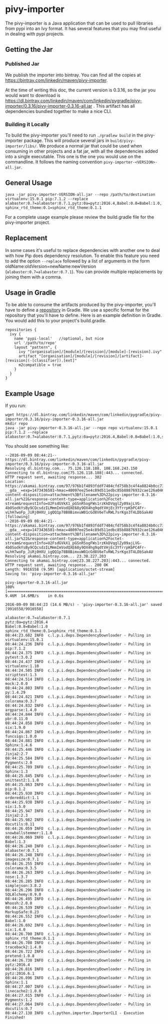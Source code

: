 # pivy-importer

The pivy-importer is a Java application that can be used to pull libraries from pypi into an Ivy format. It has
several features that you may find useful in dealing with pypi projects.

## Getting the Jar

### Published Jar

We publish the importer into bintray. You can find all the copies at https://bintray.com/linkedin/maven/pivy-importer.

At the time of writing this doc, the current version is 0.3.16, so the jar you would want to download is
https://dl.bintray.com/linkedin/maven/com/linkedin/pygradle/pivy-importer/0.3.16/pivy-importer-0.3.16-all.jar .
This artifact has all dependencies bundled together to make a nice CLI. 

### Building it Locally

To build the pivy-importer you'll need to run `./gradlew build` in the pivy-importer package. This will produce several
jars in `build/pivy-importer/libs/`. We produce a normal jar that could be used when consuming in other projects and a 
fat jar, with all the dependencies added into a single executable. This one is the one you would use on the commandline.
It follows the naming convention `pivy-importer-<VERSION>-all.jar`.
 
## General Usage

`java -jar pivy-importer-VERSION-all.jar --repo /path/to/destination virtualenv:15.0.1 pip:7.1.2 --replace alabaster:0.7=alabaster:0.7.1,pytz:0a=pytz:2016.4,Babel:0.8=Babel:1.0,sphinx_rtd_theme:0.1=sphinx_rtd_theme:0.1.1`

For a complete usage example please review the build.gradle file for the pivy-importer project.

## Replacement

In some cases it's useful to replace dependencies with another one to deal with how Pip does dependency resolution. 
To enable this feature you need to add the option `--replace` followed by a list of arguments in the form 
oldName:oldVersion=newName:newVersion (`alabaster:0.7=alabaster:0.7.1`). You can provide multiple 
replacements by joining them with a comma.
 
## Usage in Gradle

To be able to consume the artifacts produced by the pivy-importer, you'll have to define a [repository](https://docs.gradle.org/current/userguide/dependency_management.html#sec:repositories) in Gradle. We use a specific format for the repository that you'll have to define. Here is an example definition in Gradle. You would add this to your project's build.gradle.

```
repositories {
  ivy {
    name 'pypi-local'   //optional, but nice
    url '/path/to/repo'
    layout "pattern", {
      ivy "[organisation]/[module]/[revision]/[module]-[revision].ivy"
      artifact "[organisation]/[module]/[revision]/[artifact]-[revision](-[classifier]).[ext]"
      m2compatible = true
    }
  }
}
```


## Example Usage

If you run:

```
wget https://dl.bintray.com/linkedin/maven/com/linkedin/pygradle/pivy-importer/0.3.16/pivy-importer-0.3.16-all.jar
mkdir repo
java -jar pivy-importer-0.3.16-all.jar --repo repo virtualenv:15.0.1 pip:7.1.2 --replace alabaster:0.7=alabaster:0.7.1,pytz:0a=pytz:2016.4,Babel:0.8=Babel:1.0,sphinx_rtd_theme:0.1=sphinx_rtd_theme:0.1.1
```

You should see something like:
```
--2016-09-09 08:44:21--  https://dl.bintray.com/linkedin/maven/com/linkedin/pygradle/pivy-importer/0.3.16/pivy-importer-0.3.16-all.jar
Resolving dl.bintray.com... 75.126.118.188, 108.168.243.150
Connecting to dl.bintray.com|75.126.118.188|:443... connected.
HTTP request sent, awaiting response... 302
Location: https://akamai.bintray.com/97/976b1f4893fddf7404cfd758b3c4f4a8824b0cc73ba3d6c224d434eac92a064b?__gda__=exp=1473436581~hmac=40097ee25e4c89d511edbc85b88876932cae126a046f57b9ca8fe1a86525d649&response-content-disposition=attachment%3Bfilename%3D%22pivy-importer-0.3.16-all.jar%22&response-content-type=application%2Foctet-stream&requestInfo=U2FsdGVkX1_pGSnRSogFWs1rzKkDVqglZy09ajLVG-4bOSodkYsBy9CQcsdzILMmmImVodQXE68y9OX4hg9qdtVHjEc3YfrrpKbPC4Fr-vLhH7woFp_JiRj0HXU_igQQ1p78B8BimxuW01cGd8V6eTvRWL7srKgo3T4LDbSak4U [following]
--2016-09-09 08:44:21--  https://akamai.bintray.com/97/976b1f4893fddf7404cfd758b3c4f4a8824b0cc73ba3d6c224d434eac92a064b?__gda__=exp=1473436581~hmac=40097ee25e4c89d511edbc85b88876932cae126a046f57b9ca8fe1a86525d649&response-content-disposition=attachment%3Bfilename%3D%22pivy-importer-0.3.16-all.jar%22&response-content-type=application%2Foctet-stream&requestInfo=U2FsdGVkX1_pGSnRSogFWs1rzKkDVqglZy09ajLVG-4bOSodkYsBy9CQcsdzILMmmImVodQXE68y9OX4hg9qdtVHjEc3YfrrpKbPC4Fr-vLhH7woFp_JiRj0HXU_igQQ1p78B8BimxuW01cGd8V6eTvRWL7srKgo3T4LDbSak4U
Resolving akamai.bintray.com... 23.38.227.203
Connecting to akamai.bintray.com|23.38.227.203|:443... connected.
HTTP request sent, awaiting response... 200 OK
Length: 9916558 (9.5M) [application/octet-stream]
Saving to: 'pivy-importer-0.3.16-all.jar'

pivy-importer-0.3.16-all.jar                                                               100%[========================================================================================================================================================================================================================================>]   9.46M  14.6MB/s    in 0.6s

2016-09-09 08:44:23 (14.6 MB/s) - 'pivy-importer-0.3.16-all.jar' saved [9916558/9916558]

alabaster:0.7=alabaster:0.7.1
pytz:0a=pytz:2016.4
Babel:0.8=Babel:1.0
sphinx_rtd_theme:0.1=sphinx_rtd_theme:0.1.1
08:44:23.602 INFO  c.l.p.i.deps.DependencyDownloader - Pulling in virtualenv:15.0.1
08:44:24.236 INFO  c.l.p.i.deps.DependencyDownloader - Pulling in pip:7.1.2
08:44:24.375 INFO  c.l.p.i.deps.DependencyDownloader - Pulling in pytest:3.0.2
08:44:24.437 INFO  c.l.p.i.deps.DependencyDownloader - Pulling in virtualenv:1.10
08:44:24.505 INFO  c.l.p.i.deps.DependencyDownloader - Pulling in scripttest:1.3
08:44:24.514 INFO  c.l.p.i.deps.DependencyDownloader - Pulling in mock:2.0.0
08:44:24.803 INFO  c.l.p.i.deps.DependencyDownloader - Pulling in py:1.4.29
08:44:24.821 INFO  c.l.p.i.deps.DependencyDownloader - Pulling in colorama:0.3.7
08:44:24.832 INFO  c.l.p.i.deps.DependencyDownloader - Pulling in argparse:1.4.0
08:44:24.844 INFO  c.l.p.i.deps.DependencyDownloader - Pulling in pbr:0.11.0
08:44:24.858 INFO  c.l.p.i.deps.DependencyDownloader - Pulling in six:1.9.0
08:44:24.867 INFO  c.l.p.i.deps.DependencyDownloader - Pulling in funcsigs:1.0.0
08:44:24.881 INFO  c.l.p.i.deps.DependencyDownloader - Pulling in Sphinx:1.4.6
08:44:25.446 INFO  c.l.p.i.deps.DependencyDownloader - Pulling in Jinja2:2.7
08:44:25.584 INFO  c.l.p.i.deps.DependencyDownloader - Pulling in Pygments:2.0
08:44:25.709 INFO  c.l.p.i.deps.DependencyDownloader - Pulling in Sphinx:1.3
08:44:25.845 INFO  c.l.p.i.deps.DependencyDownloader - Pulling in unittest2:1.1.0
08:44:25.863 INFO  c.l.p.i.deps.DependencyDownloader - Pulling in pip:8.1.2
08:44:25.930 INFO  c.l.p.i.deps.DependencyDownloader - Pulling in ordereddict:1.1
08:44:25.938 INFO  c.l.p.i.deps.DependencyDownloader - Pulling in six:1.5.0
08:44:25.947 INFO  c.l.p.i.deps.DependencyDownloader - Pulling in Jinja2:2.3
08:44:25.982 INFO  c.l.p.i.deps.DependencyDownloader - Pulling in docutils:0.11
08:44:26.059 INFO  c.l.p.i.deps.DependencyDownloader - Pulling in snowballstemmer:1.1.0
08:44:26.069 INFO  c.l.p.i.deps.DependencyDownloader - Pulling in Babel:1.3
08:44:26.240 INFO  c.l.p.i.deps.DependencyDownloader - Pulling in alabaster:0.7.1
08:44:26.248 INFO  c.l.p.i.deps.DependencyDownloader - Pulling in imagesize:0.7.1
08:44:26.255 INFO  c.l.p.i.deps.DependencyDownloader - Pulling in colorama:0.3.5
08:44:26.263 INFO  c.l.p.i.deps.DependencyDownloader - Pulling in nose:1.3.7
08:44:26.285 INFO  c.l.p.i.deps.DependencyDownloader - Pulling in simplejson:3.8.2
08:44:26.296 INFO  c.l.p.i.deps.DependencyDownloader - Pulling in SQLAlchemy:0.9.0
08:44:26.495 INFO  c.l.p.i.deps.DependencyDownloader - Pulling in Whoosh:2.0.0
08:44:26.539 INFO  c.l.p.i.deps.DependencyDownloader - Pulling in MarkupSafe:0.23
08:44:26.552 INFO  c.l.p.i.deps.DependencyDownloader - Pulling in Babel:1.0
08:44:26.692 INFO  c.l.p.i.deps.DependencyDownloader - Pulling in six:1.4.0
08:44:26.700 INFO  c.l.p.i.deps.DependencyDownloader - Pulling in sphinx_rtd_theme:0.1.1
08:44:26.708 INFO  c.l.p.i.deps.DependencyDownloader - Pulling in traceback2:1.4.0
08:44:26.722 INFO  c.l.p.i.deps.DependencyDownloader - Pulling in pretend:1.0.8
08:44:26.730 INFO  c.l.p.i.deps.DependencyDownloader - Pulling in pytz:2016.4
08:44:26.816 INFO  c.l.p.i.deps.DependencyDownloader - Pulling in pytz:2016.6.1
08:44:26.896 INFO  c.l.p.i.deps.DependencyDownloader - Pulling in Sphinx:1.1
08:44:27.007 INFO  c.l.p.i.deps.DependencyDownloader - Pulling in linecache2:1.0.0
08:44:27.015 INFO  c.l.p.i.deps.DependencyDownloader - Pulling in Pygments:1.2
08:44:27.064 INFO  c.l.p.i.deps.DependencyDownloader - Pulling in docutils:0.7
08:44:27.130 INFO  c.l.python.importer.ImporterCLI - Execution Finished!
```
